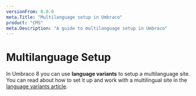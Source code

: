 ```yaml
---
versionFrom: 8.0.0
meta.Title: "Multilanguage setup in Umbraco"
product: "CMS"
meta.Description: "A guide to multilanguage setup in Umbraco"
---
```


# Multilanguage Setup

In Umbraco 8 you can use **language variants** to setup a multilanguage site. You can read about how to set it up and work with a multilingual site in the [language variants article](../../Getting-Started/Backoffice/Variants).
